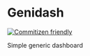 # Genidash

[![Commitizen friendly](https://img.shields.io/badge/commitizen-friendly-brightgreen.svg)](http://commitizen.github.io/cz-cli/)

Simple generic dashboard
